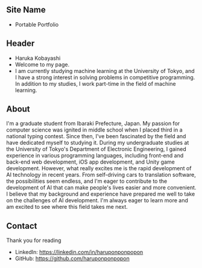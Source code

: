 ## Site Name
- Portable Portfolio

## Header
- Haruka Kobayashi 
- Welcome to my page.
- I am currently studying machine learning at the University of Tokyo, and I have a strong interest in solving problems in competitive programming. In addition to my studies, I work part-time in the field of machine learning.

## About
I'm a graduate student from Ibaraki Prefecture, Japan. My passion for computer science was ignited in middle school when I placed third in a national typing contest. Since then, I've been fascinated by the field and have dedicated myself to studying it.
During my undergraduate studies at the University of Tokyo's Department of Electronic Engineering, I gained experience in various programming languages, including front-end and back-end web development, iOS app development, and Unity game development. However, what really excites me is the rapid development of AI technology in recent years. From self-driving cars to translation software, the possibilities seem endless, and I'm eager to contribute to the development of AI that can make people's lives easier and more convenient.
I believe that my background and experience have prepared me well to take on the challenges of AI development. I'm always eager to learn more and am excited to see where this field takes me next.

## Contact
Thank you for reading
- LinkedIn: https://linkedin.com/in/haruponponpopon
- GitHub: https://github.com/haruponponpopon
<!-- - Email: username@gmail.com -->

<!-- ## Logo
- EB -->